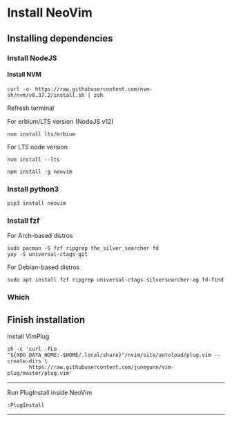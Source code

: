 # Install NeoVim

## Installing dependencies

### Install NodeJS

#### Install NVM
``` console
curl -o- https://raw.githubusercontent.com/nvm-sh/nvm/v0.37.2/install.sh | zsh
```

Refresh terminal

For erbium/LTS version (NodeJS v12)
``` console
nvm install lts/erbium
```

For LTS node version
``` console
nvm install --lts
```

``` console
npm install -g neovim
```
### Install python3
``` console
pip3 install neovim
```
### Install fzf
For Arch-based distros
``` console
sudo pacman -S fzf ripgrep the_silver_searcher fd
yay -S universal-ctags-git
```

For Debian-based distros
``` console
sudo apt install fzf ripgrep universal-ctags silversearcher-ag fd-find
```

### Which

## Finish installation
Install VimPlug

``` console
sh -c 'curl -fLo "${XDG_DATA_HOME:-$HOME/.local/share}"/nvim/site/autoload/plug.vim --create-dirs \
       https://raw.githubusercontent.com/junegunn/vim-plug/master/plug.vim'
```


---
Run PlugInstall inside NeoVim
``` console
:PlugInstall
```

---


